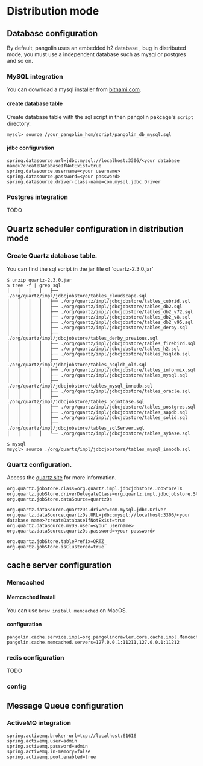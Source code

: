 # Distribution mode


## Database configuration

By default, pangolin uses an embedded h2 database , bug in distributed mode, you must use a independent database such as mysql or postgres and so on.

### MySQL integration

You can download a mysql installer from [bitnami.com](https://bitnami.com/stack/mysql).

#### create database table

Create database table with the sql script in then pangolin pakcage's `script` directory.

```
mysql> source /your_pangolin_hom/script/pangolin_db_mysql.sql
```

#### jdbc configuration 

```
spring.datasource.url=jdbc:mysql://localhost:3306/<your database name>?createDatabaseIfNotExist=true
spring.datasource.username=<your username>
spring.datasource.password=<your password>
spring.datasource.driver-class-name=com.mysql.jdbc.Driver
```

### Postgres integration

TODO

## Quartz scheduler configuration in distribution mode

### Create Quartz database table.

You can find the sql script in the jar file of 'quartz-2.3.0.jar'

```
$ unzip quartz-2.3.0.jar
$ tree -f | grep sql
│   │   │   │   ├── ./org/quartz/impl/jdbcjobstore/tables_cloudscape.sql
│   │   │   │   ├── ./org/quartz/impl/jdbcjobstore/tables_cubrid.sql
│   │   │   │   ├── ./org/quartz/impl/jdbcjobstore/tables_db2.sql
│   │   │   │   ├── ./org/quartz/impl/jdbcjobstore/tables_db2_v72.sql
│   │   │   │   ├── ./org/quartz/impl/jdbcjobstore/tables_db2_v8.sql
│   │   │   │   ├── ./org/quartz/impl/jdbcjobstore/tables_db2_v95.sql
│   │   │   │   ├── ./org/quartz/impl/jdbcjobstore/tables_derby.sql
│   │   │   │   ├── ./org/quartz/impl/jdbcjobstore/tables_derby_previous.sql
│   │   │   │   ├── ./org/quartz/impl/jdbcjobstore/tables_firebird.sql
│   │   │   │   ├── ./org/quartz/impl/jdbcjobstore/tables_h2.sql
│   │   │   │   ├── ./org/quartz/impl/jdbcjobstore/tables_hsqldb.sql
│   │   │   │   ├── ./org/quartz/impl/jdbcjobstore/tables_hsqldb_old.sql
│   │   │   │   ├── ./org/quartz/impl/jdbcjobstore/tables_informix.sql
│   │   │   │   ├── ./org/quartz/impl/jdbcjobstore/tables_mysql.sql
│   │   │   │   ├── ./org/quartz/impl/jdbcjobstore/tables_mysql_innodb.sql
│   │   │   │   ├── ./org/quartz/impl/jdbcjobstore/tables_oracle.sql
│   │   │   │   ├── ./org/quartz/impl/jdbcjobstore/tables_pointbase.sql
│   │   │   │   ├── ./org/quartz/impl/jdbcjobstore/tables_postgres.sql
│   │   │   │   ├── ./org/quartz/impl/jdbcjobstore/tables_sapdb.sql
│   │   │   │   ├── ./org/quartz/impl/jdbcjobstore/tables_solid.sql
│   │   │   │   ├── ./org/quartz/impl/jdbcjobstore/tables_sqlServer.sql
│   │   │   │   └── ./org/quartz/impl/jdbcjobstore/tables_sybase.sql

$ mysql
msyql> source ./org/quartz/impl/jdbcjobstore/tables_mysql_innodb.sql

```

### Quartz configuration.

Access the [quartz site](http://www.quartz-scheduler.org/documentation/quartz-2.x/configuration/ConfigJDBCJobStoreClustering.html) for more information.

```
org.quartz.jobStore.class=org.quartz.impl.jdbcjobstore.JobStoreTX
org.quartz.jobStore.driverDelegateClass=org.quartz.impl.jdbcjobstore.StdJDBCDelegate
org.quartz.jobStore.dataSource=quartzDs

org.quartz.dataSource.quartzDs.driver=com.mysql.jdbc.Driver
org.quartz.dataSource.quartzDs.URL=jdbc:mysql://localhost:3306/<your database name>?createDatabaseIfNotExist=true
org.quartz.dataSource.myDS.user=<your username>
org.quartz.dataSource.quartzDs.password=<your password>

org.quartz.jobStore.tablePrefix=QRTZ_
org.quartz.jobStore.isClustered=true

```


## cache server configuration

### Memcached 

#### Memcached Install

You can use `brew install memcached` on MacOS.

#### configuration

```
pangolin.cache.service.impl=org.pangolincrawler.core.cache.impl.MemcachedCacheService
pangolin.cache.memcached.servers=127.0.0.1:11211,127.0.0.1:11212
```

### redis configuration 

TODO

### config 

## Message Queue configuration

### ActiveMQ  integration

```
spring.activemq.broker-url=tcp://localhost:61616
spring.activemq.user=admin
spring.activemq.password=admin
spring.activemq.in-memory=false
spring.activemq.pool.enabled=true
```

